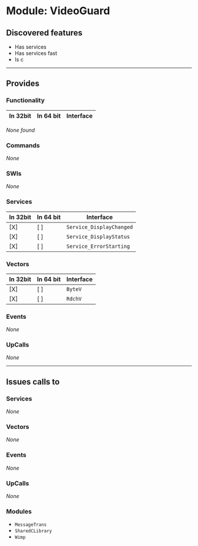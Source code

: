 # Module: VideoGuard

## Discovered features


* Has services
* Has services fast
* Is c

---

## Provides

### Functionality

| In 32bit | In 64 bit | Interface |
|----------|-----------|-----------|

*None found*

### Commands


*None*


### SWIs


*None*


### Services


| In 32bit | In 64 bit | Interface |
|----------|-----------|-----------|
| [X]      | [ ]       | `Service_DisplayChanged` |
| [X]      | [ ]       | `Service_DisplayStatus` |
| [X]      | [ ]       | `Service_ErrorStarting` |


### Vectors


| In 32bit | In 64 bit | Interface |
|----------|-----------|-----------|
| [X]      | [ ]       | `ByteV` |
| [X]      | [ ]       | `RdchV` |


### Events


*None*


### UpCalls


*None*


---

## Issues calls to

### Services


*None*


### Vectors


*None*


### Events


*None*


### UpCalls


*None*


### Modules


* `MessageTrans`
* `SharedCLibrary`
* `Wimp`


